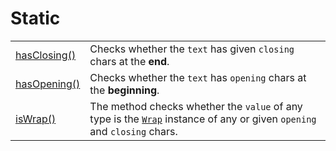 # Static

|                               |                                                                                                                                              |
| ----------------------------- | -------------------------------------------------------------------------------------------------------------------------------------------- |
| [hasClosing()](hasclosing.md) | Checks whether the `text` has given `closing` chars at the **end**.                                                                          |
| [hasOpening()](hasopening.md) | Checks whether the `text` has `opening` chars at the **beginning**.                                                                          |
| [isWrap()](iswrap.md)         | The method checks whether the `value` of any type is the [`Wrap`](../../overview.md) instance of any or given `opening` and `closing` chars. |
